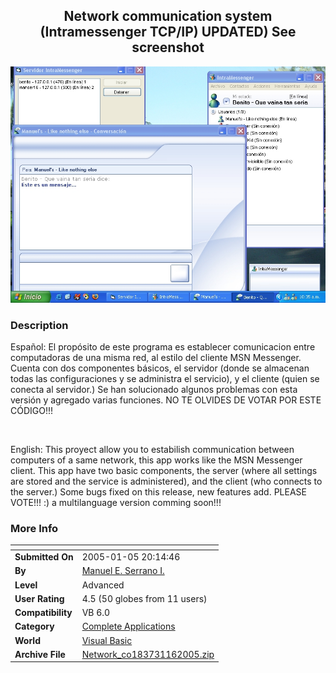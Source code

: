 ﻿<div align="center">

## Network communication system \(Intramessenger TCP/IP\) UPDATED\) See screenshot

<img src="PIC2005162218168252.jpg">
</div>

### Description

Español: El propósito de este programa es establecer comunicacion entre computadoras de una misma red, al estilo del cliente MSN Messenger. Cuenta con dos componentes básicos, el servidor (donde se almacenan todas las configuraciones y se administra el servicio), y el cliente (quien se conecta al servidor.) Se han solucionado algunos problemas con esta versión y agregado varias funciones. NO TE OLVIDES DE VOTAR POR ESTE CÓDIGO!!!

<br>

English: This proyect allow you to estabilish communication between computers of a same network, this app works like the MSN Messenger client. This app have two basic components, the server (where all settings are stored and the service is administered), and the client (who connects to the server.) Some bugs fixed on this release, new features add. PLEASE VOTE!!! :) a multilanguage version comming soon!!!
 
### More Info
 


<span>             |<span>
---                |---
**Submitted On**   |2005-01-05 20:14:46
**By**             |[Manuel E\. Serrano I\.](https://github.com/Planet-Source-Code/PSCIndex/blob/master/ByAuthor/manuel-e-serrano-i.md)
**Level**          |Advanced
**User Rating**    |4.5 (50 globes from 11 users)
**Compatibility**  |VB 6\.0
**Category**       |[Complete Applications](https://github.com/Planet-Source-Code/PSCIndex/blob/master/ByCategory/complete-applications__1-27.md)
**World**          |[Visual Basic](https://github.com/Planet-Source-Code/PSCIndex/blob/master/ByWorld/visual-basic.md)
**Archive File**   |[Network\_co183731162005\.zip](https://github.com/Planet-Source-Code/manuel-e-serrano-i-network-communication-system-intramessenger-tcp-ip-updated-see-screensh__1-58138/archive/master.zip)








